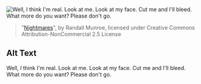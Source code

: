 ![Well, *I* think I'm real.  Look at me.  Look at my face.  Cut me and I'll bleed.  What more do you want?  Please don't go.](https://imgs.xkcd.com/comics/nightmares.png)
> "[Nightmares](https://xkcd.com/390/)", by Randall Munroe, licensed under Creative Commons Attribution-NonCommercial 2.5 License

## Alt Text
Well, *I* think I'm real.  Look at me.  Look at my face.  Cut me and I'll bleed.  What more do you want?  Please don't go.
